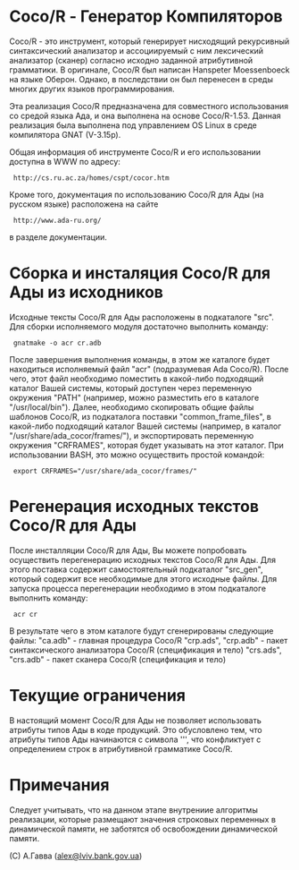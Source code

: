 Coco/R - Генератор Компиляторов
===============================


Coco/R - это инструмент, который генерирует нисходящий рекурсивный синтаксический
анализатор и ассоциируемый с ним лексический анализатор (сканер) согласно
исходно заданной атрибутивной грамматики.
В оригинале, Coco/R был написан Hanspeter Moessenboeck на языке Оберон.
Однако, в последствии он был перенесен в среды многих других языков
программирования.

Эта реализация Coco/R предназначена для совместного использования со
средой языка Ада, и она выполнена на основе Coco/R-1.53.
Данная реализация была выполнена под управлением OS Linux в среде
компилятора GNAT (V-3.15p).

Общая информация об инструменте Coco/R и его использовании доступна в WWW
по адресу:

     http://cs.ru.ac.za/homes/cspt/cocor.htm

Кроме того, документация по использованию Coco/R для Ады (на русском языке)
расположена на сайте

     http://www.ada-ru.org/

в разделе документации.


Сборка и инсталяция Coco/R для Ады из исходников
================================================

Исходные тексты Coco/R для Ады расположены в подкаталоге "src".
Для сборки исполняемого модуля достаточно выполнить команду:

     gnatmake -o acr cr.adb

После завершения выполнения команды, в этом же каталоге будет находиться
исполняемый файл "acr" (подразумевая Ada Coco/R). После чего, этот файл
необходимо поместить в какой-либо подходящий каталог Вашей системы,
который доступен через переменную окружения "PATH" (например, можно
разместить его в каталоге "/usr/local/bin").
Далее, необходимо скопировать общие файлы шаблонов Coco/R, из подкаталога
поставки "common_frame_files", в какой-либо подходящий каталог Вашей системы
(например, в каталог "/usr/share/ada_cocor/frames/"), и экспортировать
переменную окружения "CRFRAMES", которая будет указывать на этот каталог.
При использовании BASH, это можно осуществить простой командой:

     export CRFRAMES="/usr/share/ada_cocor/frames/"



Регенерация исходных текстов Coco/R для Ады
===========================================

После инсталляции Coco/R для Ады, Вы можете попробовать осуществить перегенерацию
исходных текстов Coco/R для Ады. Для этого поставка содержит самостоятельный
подкаталог "src_gen", который содержит все необходимые для этого исходные файлы.
Для запуска процесса перегенерации необходимо в этом подкаталоге выполнить команду:

     acr cr

В результате чего в этом каталоге будут сгенерированы следующие файлы:
   "ca.adb"             - главная процедура Coco/R
   "crp.ads", "crp.adb" - пакет синтаксического анализатора Coco/R
                          (спецификация и тело)
   "crs.ads", "crs.adb" - пакет сканера Coco/R (спецификация и тело)



Текущие ограничения
===================

В настоящий момент Coco/R для Ады не позволяет использовать атрибуты типов Ады
в коде продукций. Это обусловлено тем, что атрибуты типов Ады начинаются
с символа ''', что конфликтует с определением строк в атрибутивной грамматике
Coco/R.



Примечания
==========

Следует учитывать, что на данном этапе внутрениие алгоритмы реализации,
которые размещают значения строковых переменных в динамической памяти,
не заботятся об освобождении динамической памяти.


(C) А.Гавва (alex@lviv.bank.gov.ua)


